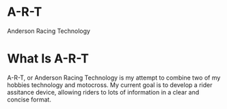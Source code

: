 # A-R-T
Anderson Racing Technology

# What Is A-R-T
A-R-T, or Anderson Racing Technology is my attempt to combine two of my hobbies technology and motocross. My current goal is to develop a rider assitance device, allowing riders to lots of information in a clear and concise format.

